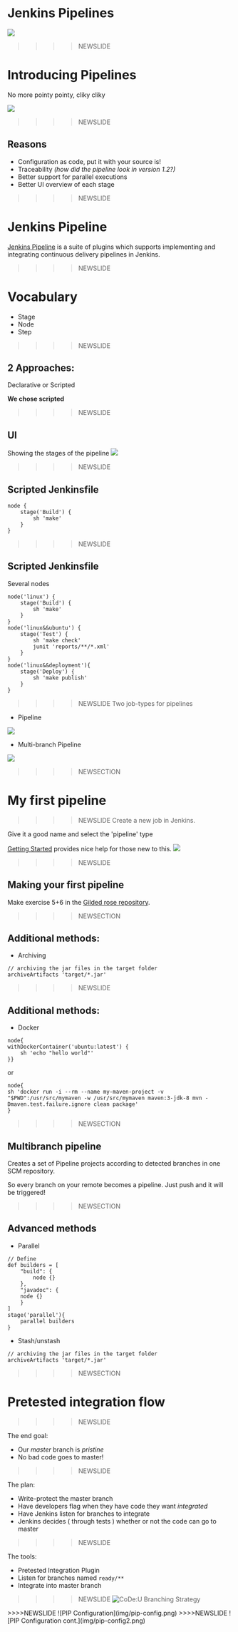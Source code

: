 # Jenkins Pipelines
![](img/jenkinslogo.png)

>>>>NEWSLIDE
# Introducing Pipelines
No more pointy pointy, cliky cliky

![](img/pointclick.jpeg)

>>>>NEWSLIDE
## Reasons
* Configuration as code, put it with your source is!
* Traceability *(how did the pipeline look in version 1.2?)*
* Better support for parallel executions
* Better UI overview of each stage

>>>>NEWSLIDE
# Jenkins Pipeline
[Jenkins Pipeline](https://jenkins.io/doc/book/pipeline/) is a suite of plugins which supports implementing and integrating continuous delivery pipelines in Jenkins.

>>>>NEWSLIDE
# Vocabulary

* Stage
* Node
* Step

>>>>NEWSLIDE
## 2 Approaches:

Declarative or Scripted

**We chose scripted**

>>>>NEWSLIDE
## UI
Showing the stages of the pipeline
![](img/pipeline.png)

>>>>NEWSLIDE
## Scripted Jenkinsfile

```
node {
    stage('Build') {
        sh 'make'
    }
}
```
>>>>NEWSLIDE
## Scripted Jenkinsfile
Several nodes
```
node('linux') {
    stage('Build') {
        sh 'make'
    }
}
node('linux&&ubuntu') {
    stage('Test') {
        sh 'make check'
        junit 'reports/**/*.xml'
    }
}
node('linux&&deployment'){
    stage('Deploy') {
        sh 'make publish'
    }
}
```

>>>>NEWSLIDE
Two job-types for pipelines

- Pipeline

![](img/job.pipeline.png)

- Multi-branch Pipeline

![](img/job.multibranch.pipeline.png)

>>>>NEWSECTION
# My first pipeline

>>>>NEWSLIDE
Create a new job in Jenkins.

Give it a good name and select the 'pipeline' type

[Getting Started](https://jenkins.io/doc/book/pipeline/getting-started/) provides nice help for those new to this.
![](img/new-item-creation.png)

>>>>NEWSLIDE
## Making your first pipeline
Make exercise 5+6 in the [Gilded rose repository](https://github.com/praqma-training/gildedrose).


>>>>NEWSECTION
## Additional methods:
- Archiving

```
// archiving the jar files in the target folder
archiveArtifacts 'target/*.jar'

```


>>>>NEWSLIDE
## Additional methods:
- Docker

```
node{
withDockerContainer('ubuntu:latest') {
    sh 'echo "hello world"'
}}

```

or

```
node{
sh 'docker run -i --rm --name my-maven-project -v "$PWD":/usr/src/mymaven -w /usr/src/mymaven maven:3-jdk-8 mvn -Dmaven.test.failure.ignore clean package'
}
```


>>>>NEWSECTION
## Multibranch pipeline

Creates a set of Pipeline projects according to detected branches in one SCM repository.

So every branch on your remote becomes a pipeline. Just push and it will be triggered!


>>>>NEWSECTION
## Advanced methods
- Parallel

```
// Define
def builders = [
	"build": {
		node {}
	},
	"javadoc": {
	node {}
	}
]
stage('parallel'){
	parallel builders
}

```

- Stash/unstash
```
// archiving the jar files in the target folder
archiveArtifacts 'target/*.jar'

```

>>>>NEWSECTION
# Pretested integration flow

>>>>NEWSLIDE

The end goal:
- Our _master_ branch is _pristine_
- No bad code goes to master!

>>>>NEWSLIDE

The plan:
- Write-protect the master branch
- Have developers flag when they have code they want _integrated_
- Have Jenkins listen for branches to integrate
- Jenkins decides ( through tests ) whether or not the code can go to master

>>>>NEWSLIDE

The tools:
- Pretested Integration Plugin
- Listen for branches named `ready/**`
- Integrate into master branch

>>>>NEWSLIDE
![CoDe:U Branching Strategy](img/code-u-branching.png)
<!--- TODO Take Thierrys Git Phlow drawing instead of this --!>

>>>>NEWSLIDE
![PIP Configuration](img/pip-config.png)

>>>>NEWSLIDE
![PIP Configuration cont.](img/pip-config2.png)
